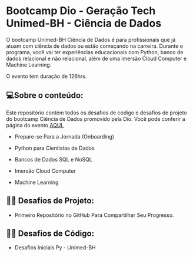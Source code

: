 # Bootcamp Dio - Geração Tech Unimed-BH - Ciência de Dados

O bootcamp Unimed-BH Ciência de Dados é para profissionais que já atuam com ciência de dados ou estão começando na carreira. Durante o programa, você vai ter experiências educacionais com Python, banco de dados relacional e não relacional, além de uma imersão Cloud Computer e Machine Learning.

O evento tem duração de 126hrs.

## 💻Sobre o conteúdo:
Este repositório contém todos os desafios de código e desafios de projeto do bootcamp Ciência de Dados promovido pela Dio. Você pode conferir a página do evento [AQUI.](https://www.dio.me/bootcamp/geracao-tech-unimed-bh-ciencia-de-dados?ref=CG-bootcamp-unimed-bh-ciencia-de-dados)



- Prepare-se Para a Jornada (Onboarding)

- Python para Cientistas de Dados

- Bancos de Dados SQL e NoSQL

- Imersão Cloud Computer

- Machine Learning


## 👩‍🔧 Desafios de Projeto:

- Primeiro Repositório no GitHub Para Compartilhar Seu Progresso.


## 👩‍💻 Desafios de Código:
- Desafios Iniciais Py - Unimed-BH

 
